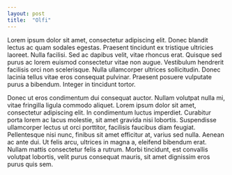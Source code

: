 ```yaml
---
layout: post
title:  "Olfi"
---
```


Lorem ipsum dolor sit amet, consectetur adipiscing elit. Donec blandit lectus ac quam sodales egestas. Praesent tincidunt ex tristique ultricies laoreet. Nulla facilisi. Sed ac dapibus velit, vitae rhoncus erat. Quisque sed purus ac lorem euismod consectetur vitae non augue. Vestibulum hendrerit facilisis orci non scelerisque. Nulla ullamcorper ultrices sollicitudin. Donec lacinia tellus vitae eros consequat pulvinar. Praesent posuere vulputate purus a bibendum. Integer in tincidunt tortor.

Donec ut eros condimentum dui consequat auctor. Nullam volutpat nulla mi, vitae fringilla ligula commodo aliquet. Lorem ipsum dolor sit amet, consectetur adipiscing elit. In condimentum luctus imperdiet. Curabitur porta lorem ac lacus molestie, sit amet gravida nisi lobortis. Suspendisse ullamcorper lectus ut orci porttitor, facilisis faucibus diam feugiat. Pellentesque nisi nunc, finibus sit amet efficitur at, varius sed nulla. Aenean ac ante dui. Ut felis arcu, ultrices in magna a, eleifend bibendum erat. Nullam mattis consectetur felis a rutrum. Morbi tincidunt, est convallis volutpat lobortis, velit purus consequat mauris, sit amet dignissim eros purus quis sem.